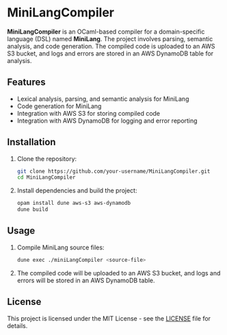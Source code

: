 # MiniLangCompiler

**MiniLangCompiler** is an OCaml-based compiler for a domain-specific language (DSL) named **MiniLang**. The project involves parsing, semantic analysis, and code generation. The compiled code is uploaded to an AWS S3 bucket, and logs and errors are stored in an AWS DynamoDB table for analysis.

## Features

- Lexical analysis, parsing, and semantic analysis for MiniLang
- Code generation for MiniLang
- Integration with AWS S3 for storing compiled code
- Integration with AWS DynamoDB for logging and error reporting

## Installation

1. Clone the repository:
    ```bash
    git clone https://github.com/your-username/MiniLangCompiler.git
    cd MiniLangCompiler
    ```

2. Install dependencies and build the project:
    ```bash
    opam install dune aws-s3 aws-dynamodb
    dune build
    ```

## Usage

1. Compile MiniLang source files:
    ```bash
    dune exec ./miniLangCompiler <source-file>
    ```

2. The compiled code will be uploaded to an AWS S3 bucket, and logs and errors will be stored in an AWS DynamoDB table.

## License

This project is licensed under the MIT License - see the [LICENSE](LICENSE) file for details.
